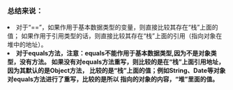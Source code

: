 ### 总结来说：
<li> 对于“==”，如果作用于基本数据类型的变量，则直接比较其存在“栈”上面的值；
如果作用于引用类型的话，则直接比较其存在“栈”上面的引用（指向对象在堆中的地址）。<b>

<li> 对于equals方法，注意：equals不能作用于基本数据类型,因为不是对象类型，没有方法。
如果没有对equals方法重写，则比较的是在“栈”上面引用地址，因为其默认的是Object方法，
比较的是“栈”上面的值；例如String、Date等对象对equals方法进行了重写，比较的是所以
指向的对象的内容，“堆”里面的值。

